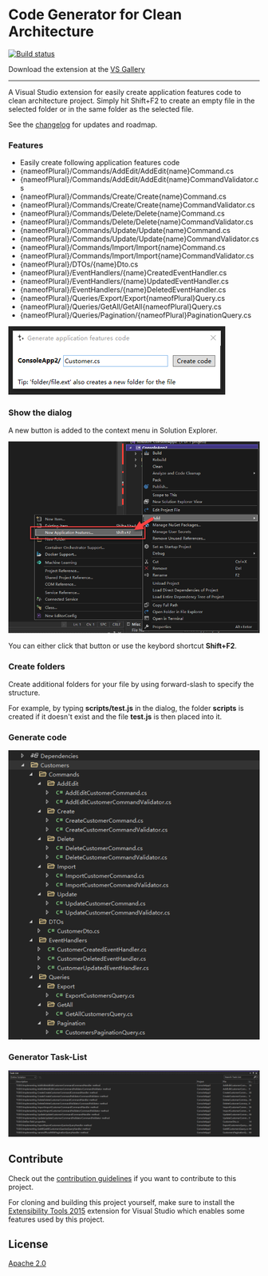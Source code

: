 # Code Generator for Clean Architecture 

[![Build status](https://ci.appveyor.com/api/projects/status/252jpryc38qah37x?svg=true)](https://ci.appveyor.com/project/madskristensen/addanyfile)

Download the extension at the
[VS Gallery](https://marketplace.visualstudio.com/items?itemName=SmartCodeMVC5Enginever3898.247365)


-------------------------------------------------

A Visual Studio extension for easily create application features code  to clean architecture project. Simply hit Shift+F2 to create an empty file in the
selected folder or in the same folder as the selected file.

See the [changelog](CHANGELOG.md) for updates and roadmap.

### Features

- Easily create following application features code
- {nameofPlural}/Commands/AddEdit/AddEdit{name}Command.cs
- {nameofPlural}/Commands/AddEdit/AddEdit{name}CommandValidator.cs
- {nameofPlural}/Commands/Create/Create{name}Command.cs
- {nameofPlural}/Commands/Create/Create{name}CommandValidator.cs
- {nameofPlural}/Commands/Delete/Delete{name}Command.cs
- {nameofPlural}/Commands/Delete/Delete{name}CommandValidator.cs
- {nameofPlural}/Commands/Update/Update{name}Command.cs
- {nameofPlural}/Commands/Update/Update{name}CommandValidator.cs
- {nameofPlural}/Commands/Import/Import{name}Command.cs
- {nameofPlural}/Commands/Import/Import{name}CommandValidator.cs
- {nameofPlural}/DTOs/{name}Dto.cs
- {nameofPlural}/EventHandlers/{name}CreatedEventHandler.cs
- {nameofPlural}/EventHandlers/{name}UpdatedEventHandler.cs
- {nameofPlural}/EventHandlers/{name}DeletedEventHandler.cs
- {nameofPlural}/Queries/Export/Export{nameofPlural}Query.cs
- {nameofPlural}/Queries/GetAll/GetAll{nameofPlural}Query.cs
- {nameofPlural}/Queries/Pagination/{nameofPlural}PaginationQuery.cs

![Add new file dialog](art/dialog1.png)

### Show the dialog

A new button is added to the context menu in Solution Explorer.

![Add new file dialog](art/menu1.png)

You can either click that button or use the keybord shortcut **Shift+F2**.

### Create folders

Create additional folders for your file by using forward-slash to
specify the structure.

For example, by typing **scripts/test.js** in the dialog, the
folder **scripts** is created if it doesn't exist and the file
**test.js** is then placed into it.

### Generate code
![Source code for application features](art/code.png)

### Generator Task-List
![to-do list](art/task-list.png)

## Contribute
Check out the [contribution guidelines](.github/CONTRIBUTING.md)
if you want to contribute to this project.

For cloning and building this project yourself, make sure
to install the
[Extensibility Tools 2015](https://marketplace.visualstudio.com/items?itemName=MadsKristensen.ExtensibilityTools)
extension for Visual Studio which enables some features
used by this project.

## License
[Apache 2.0](LICENSE)
